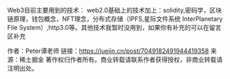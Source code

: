 Web3目前主要用到的技术：
web2.0基础上的技术加上：solidity,密码学，区块链原理，钱包概念，NFT理念，分布式存储（IPFS,星际文件系统 InterPlanetary File System）,http3.0等。其他技术我暂时没用到，如果你有补充的可以在留言区补充

作者：Peter谭老师
链接：https://juejin.cn/post/7049182491944419358
来源：稀土掘金
著作权归作者所有。商业转载请联系作者获得授权，非商业转载请注明出处。